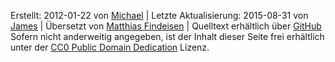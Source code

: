 Erstellt: <span property="dcterms:created" datatype="xsd:date">2012-01-22</span> von <a href="http://mhausenblas.info/#i" rel="dcterms:creator">Michael</a> &#124; Letzte Aktualisierung: <span property="dcterms:modified" datatype="xsd:date">2015-08-31</span> von <a href="http://jayg.me/" rel="dcterms:contributor">James</a> &#124; Übersetzt von <a href="http://mfindeisen.github.io/" rel="dcterms:contributor">Matthias Findeisen</a> &#124; Quelltext erhältlich über <i class="fa fa-github fa-fw"></i>[GitHub](https://github.com/mhausenblas/5stardata.info)  
<span property="dcterms:rights" resource="#rights" typeof="dcterms:RightsStatement">Sofern nicht anderweitig angegeben, ist der Inhalt dieser Seite frei erhältlich unter der <a rel="dcterms:license" href="http://creativecommons.org/publicdomain/zero/1.0/">CC0 Public Domain Dedication</a> Lizenz.</span>
